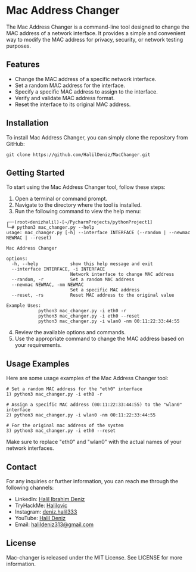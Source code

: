 # Mac Address Changer

The Mac Address Changer is a command-line tool designed to change the MAC address of a network interface. It provides a simple and convenient way to modify the MAC address for privacy, security, or network testing purposes.

## Features

- Change the MAC address of a specific network interface.
- Set a random MAC address for the interface.
- Specify a specific MAC address to assign to the interface.
- Verify and validate MAC address format.
- Reset the interface to its original MAC address.

## Installation

To install Mac Address Changer, you can simply clone the repository from GitHub:

```
git clone https://github.com/HalilDeniz/MacChanger.git
```
## Getting Started

To start using the Mac Address Changer tool, follow these steps:

1. Open a terminal or command prompt.
2. Navigate to the directory where the tool is installed.
3. Run the following command to view the help menu:

```
┌──(root💀denizhalil)-[~/PycharmProjects/pythonProject1]
└─# python3 mac_changer.py --help
usage: mac_changer.py [-h] --interface INTERFACE (--random | --newmac NEWMAC | --reset)

Mac Address Changer

options:
  -h, --help            show this help message and exit
  --interface INTERFACE, -i INTERFACE
                        Network interface to change MAC address
  --random, -r          Set a random MAC address
  --newmac NEWMAC, -nm NEWMAC
                        Set a specific MAC address
  --reset, -rs          Reset MAC address to the original value

Example Uses:
            python3 mac_changer.py -i eth0 -r
            python3 mac_changer.py -i eth0 --reset
            python3 mac_changer.py -i wlan0 -nm 00:11:22:33:44:55
```

4. Review the available options and commands.
5. Use the appropriate command to change the MAC address based on your requirements.

## Usage Examples

Here are some usage examples of the Mac Address Changer tool:

```
# Set a random MAC address for the "eth0" interface
1) python3 mac_changer.py -i eth0 -r

# Assign a specific MAC address (00:11:22:33:44:55) to the "wlan0" interface
2) python3 mac_changer.py -i wlan0 -nm 00:11:22:33:44:55

# For the original mac address of the system
3) python3 mac_changer.py -i eth0 --reset
```

Make sure to replace "eth0" and "wlan0" with the actual names of your network interfaces.

## Contact

For any inquiries or further information, you can reach me through the following channels:

- LinkedIn: [Halil Ibrahim Deniz](https://www.linkedin.com/in/halil-ibrahim-deniz/)
- TryHackMe: [Halilovic](https://tryhackme.com/p/halilovic)
- Instagram: [deniz.halil333](https://www.instagram.com/deniz.halil333/)
- YouTube: [Halil Deniz](https://www.youtube.com/c/HalilDeniz)
- Email: halildeniz313@gmail.com

## License

Mac-changer is released under the MIT License. See LICENSE for more information.